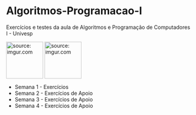 # Algoritmos-Programacao-I
Exercícios e testes da aula de Algoritmos e Programação de Computadores I - Univesp

<img src="https://www.python.org/static/community_logos/python-logo-generic.svg" title="source: imgur.com" width="100" align="center"/></a> <img src="https://univesp.br/sites/527174b7b24a527adc000002/assets/590b74fa9caf4d3c61001001/Univesp_logo_png_rgb.png" title="source: imgur.com" width="100" align="center"/></a> 

- Semana 1 - Exercícios
- Semana 2 - Exercícios de Apoio
- Semana 3 - Exercícios de Apoio
- Semana 4 - Exercícios de Apoio